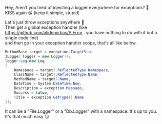 Hey, Aren't you tired of injecting a logger everywhere for exceptions? 🤨  
KISS again 😘 (keep it simple, stupid)  

Let's just throw exceptions anywhere 🤪  
Then get a global exception handler (like https://github.com/alidemirbas/P.Error . you have nothing to do with it but a single code line)  
and then go in your exception handler scope, that's all like below.  
```csharp
MethodBase target = exception.TargetSite
ILogger logger = new Logger();
logger.Log(new Log
{
    Namespace = target?.ReflectedType.Namespace,
    ClassName = target?.ReflectedType.Name,
    MethodName = target?.Name,
    DateTime = System.DateTime.Now,
    Description = exception.Message,
    Success = false,
    Title = exception.GetType().Name
});
```

It can be a "File.Logger" or a "Db.Logger" with a namespace. It's up to you.  
It's that much easy 😏  
